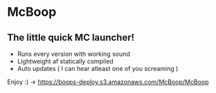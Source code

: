 # McBoop

## The little quick MC launcher!
* Runs every version with working sound
* Lightweight af statically compiled
* Auto updates ( I can hear atleast one of you screaming )


Enjoy :) -> https://boops-deploy.s3.amazonaws.com/McBoop/McBoop
